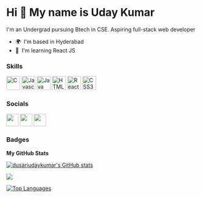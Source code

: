Hi 👋 My name is Uday Kumar
===========================

I'm an Undergrad pursuing Btech in CSE. Aspiring full-stack web developer

* 🌍  I'm based in Hyderabad
* 🧠  I'm learning React JS

### Skills

<p align="left">
<a href="https://docs.microsoft.com/en-us/cpp/?view=msvc-170" target="_blank" rel="noreferrer"><img src="https://raw.githubusercontent.com/danielcranney/readme-generator/main/public/icons/skills/c-colored.svg" width="36" height="36" alt="C" /></a>
<a href="https://developer.mozilla.org/en-US/docs/Web/JavaScript" target="_blank" rel="noreferrer"><img src="https://raw.githubusercontent.com/danielcranney/readme-generator/main/public/icons/skills/javascript-colored.svg" width="36" height="36" alt="Javascript" /></a>
<a href="https://www.oracle.com/java/" target="_blank" rel="noreferrer"><img src="https://raw.githubusercontent.com/danielcranney/readme-generator/main/public/icons/skills/java-colored.svg" width="36" height="36" alt="Java" /></a>
<a href="https://developer.mozilla.org/en-US/docs/Glossary/HTML5" target="_blank" rel="noreferrer"><img src="https://raw.githubusercontent.com/danielcranney/readme-generator/main/public/icons/skills/html5-colored.svg" width="36" height="36" alt="HTML5" /></a>
<a href="https://reactjs.org/" target="_blank" rel="noreferrer"><img src="https://raw.githubusercontent.com/danielcranney/readme-generator/main/public/icons/skills/react-colored.svg" width="36" height="36" alt="React" /></a>
<a href="https://www.w3.org/TR/CSS/#css" target="_blank" rel="noreferrer"><img src="https://raw.githubusercontent.com/danielcranney/readme-generator/main/public/icons/skills/css3-colored.svg" width="36" height="36" alt="CSS3" /></a>
</p>


### Socials

<p align="left"> <a href="https://www.github.com/dusariudaykumar" target="_blank" rel="noreferrer"><img src="https://raw.githubusercontent.com/danielcranney/readme-generator/main/public/icons/socials/github-dark.svg" width="32" height="32" /></a> <a href="https://www.linkedin.com/in/uday-kumar-bb2543207" target="_blank" rel="noreferrer"><img src="https://raw.githubusercontent.com/danielcranney/readme-generator/main/public/icons/socials/linkedin.svg" width="32" height="32" /></a> <a href="https://www.twitter.com/UdayKumarDusari" target="_blank" rel="noreferrer"><img src="https://raw.githubusercontent.com/danielcranney/readme-generator/main/public/icons/socials/twitter.svg" width="32" height="32" /></a></p>

### Badges

<b>My GitHub Stats</b>

<a href="http://www.github.com/dusariudaykumar"><img src="https://github-readme-stats.vercel.app/api?username=dusariudaykumar&show_icons=true&hide=stars,&count_private=true&title_color=ec4899&text_color=14b8a6&icon_color=facc15&bg_color=1c1917&hide_border=true&show_icons=true" alt="dusariudaykumar's GitHub stats" /></a>

<a href="http://www.github.com/dusariudaykumar"><img src="https://github-readme-streak-stats.herokuapp.com/?user=dusariudaykumar&stroke=14b8a6&background=1c1917&ring=ec4899&fire=ec4899&currStreakNum=14b8a6&currStreakLabel=ec4899&sideNums=14b8a6&sideLabels=14b8a6&dates=14b8a6&hide_border=true" /></a>

<a href="https://github.com/dusariudaykumar" align="left"><img src="https://github-readme-stats.vercel.app/api/top-langs/?username=dusariudaykumar&langs_count=10&title_color=ec4899&text_color=14b8a6&icon_color=facc15&bg_color=1c1917&hide_border=true&locale=en&custom_title=Top%20%Languages" alt="Top Languages" /></a>
